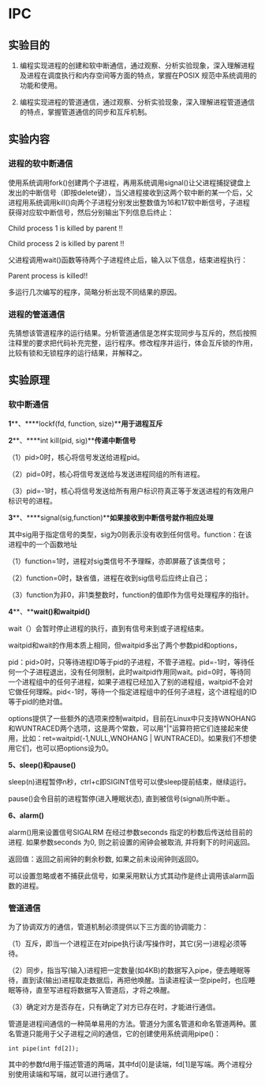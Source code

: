 # IPC

## 实验目的

1. 编程实现进程的创建和软中断通信，通过观察、分析实验现象，深入理解进程及进程在调度执行和内存空间等方面的特点，掌握在POSIX 规范中系统调用的功能和使用。

2. 编程实现进程的管道通信，通过观察、分析实验现象，深入理解进程管道通信的特点，掌握管道通信的同步和互斥机制。

## 实验内容

### 进程的软中断通信

使用系统调用fork()创建两个子进程，再用系统调用signal()让父进程捕捉键盘上发出的中断信号（即按delete键），当父进程接收到这两个软中断的某一个后，父进程用系统调用kill()向两个子进程分别发出整数值为16和17软中断信号，子进程获得对应软中断信号，然后分别输出下列信息后终止：

Child process 1 is killed by parent !! 

Child process 2 is killed by parent !! 

父进程调用wait()函数等待两个子进程终止后，输入以下信息，结束进程执行：

Parent process is killed!! 

多运行几次编写的程序，简略分析出现不同结果的原因。

### 进程的管道通信

先猜想该管道程序的运行结果。分析管道通信是怎样实现同步与互斥的，然后按照注释里的要求把代码补充完整，运行程序。修改程序并运行，体会互斥锁的作用，比较有锁和无锁程序的运行结果，并解释之。

## 实验原理

### 软中断通信

**1****、****lockf(fd, function, size)****用于进程互斥**

**2****、****int kill(pid, sig)****传递中断信号**

（1）pid>0时，核心将信号发送给进程pid。

（2）pid=0时，核心将信号发送给与发送进程同组的所有进程。

（3）pid=-1时，核心将信号发送给所有用户标识符真正等于发送进程的有效用户标识号的进程。

**3****、****signal(sig,function)****如果接收到中断信号就作相应处理**

其中sig用于指定信号的类型，sig为0则表示没有收到任何信号。function：在该进程中的一个函数地址

  （1）function=1时，进程对sig类信号不予理睬，亦即屏蔽了该类信号；

  （2）function=0时，缺省值，进程在收到sig信号后应终止自己；

  （3）function为非0，非1类整数时，function的值即作为信号处理程序的指针。

**4****、****wait()****和****waitpid()**

wait（）会暂时停止进程的执行，直到有信号来到或子进程结束。

waitpid和wait的作用本质上相同，但waitpid多出了两个参数pid和options，

pid：pid>0时，只等待进程ID等于pid的子进程，不管子进程。pid=-1时，等待任何一个子进程退出，没有任何限制，此时waitpid作用同wait。pid=0时，等待同一个进程组中的任何子进程，如果子进程已经加入了别的进程组，waitpid不会对它做任何理睬。pid<-1时，等待一个指定进程组中的任何子进程，这个进程组的ID等于pid的绝对值。

options提供了一些额外的选项来控制waitpid，目前在Linux中只支持WNOHANG和WUNTRACED两个选项，这是两个常数，可以用"|"运算符把它们连接起来使用，比如：ret=waitpid(-1,NULL,WNOHANG | WUNTRACED)。如果我们不想使用它们，也可以把options设为0。

**5、sleep()和pause()**

sleep(n)进程暂停n秒，ctrl+c即SIGINT信号可以使sleep提前结束，继续运行。

pause()会令目前的进程暂停(进入睡眠状态), 直到被信号(signal)所中断.。

**6、alarm()**

alarm()用来设置信号SIGALRM 在经过参数seconds 指定的秒数后传送给目前的进程. 如果参数seconds 为0, 则之前设置的闹钟会被取消, 并将剩下的时间返回。

返回值：返回之前闹钟的剩余秒数, 如果之前未设闹钟则返回0。

可以设置忽略或者不捕获此信号，如果采用默认方式其动作是终止调用该alarm函数的进程。

### 管道通信

为了协调双方的通信，管道机制必须提供以下三方面的协调能力：

（1）互斥，即当一个进程正在对pipe执行读/写操作时，其它(另一)进程必须等待。

（2）同步，指当写(输入)进程把一定数量(如4KB)的数据写入pipe，便去睡眠等待，直到读(输出)进程取走数据后，再把他唤醒。当读进程读一空pipe时，也应睡眠等待，直至写进程将数据写入管道后，才将之唤醒。

（3）确定对方是否存在，只有确定了对方已存在时，才能进行通信。

管道是进程间通信的一种简单易用的方法。管道分为匿名管道和命名管道两种。匿名管道只能用于父子进程之间的通信，它的创建使用系统调用pipe()：

`int pipe(int fd[2]);`

其中的参数fd用于描述管道的两端，其中fd[0]是读端，fd[1]是写端。两个进程分别使用读端和写端，就可以进行通信了。

